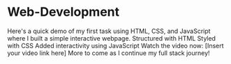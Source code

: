 # Web-Development
Here's a quick demo of my first task using HTML, CSS, and JavaScript where I built a simple interactive webpage.   Structured with HTML  Styled with CSS  Added interactivity using JavaScript   Watch the video now: [Insert your video link here]   More to come as I continue my full stack journey!
